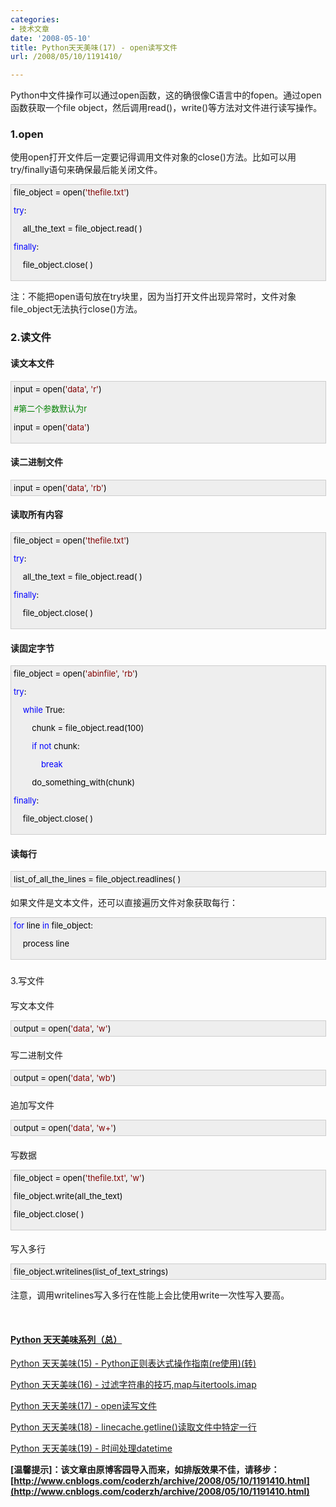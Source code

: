 ```yaml
---
categories:
- 技术文章
date: '2008-05-10'
title: Python天天美味(17) - open读写文件
url: /2008/05/10/1191410/

---
```



Python中文件操作可以通过open函数，这的确很像C语言中的fopen。通过open函数获取一个file object，然后调用read()，write()等方法对文件进行读写操作。

### 1.open

使用open打开文件后一定要记得调用文件对象的close()方法。比如可以用try/finally语句来确保最后能关闭文件。

<div style="border: 1px solid #cccccc; padding: 4px 5px 4px 4px; background-color: #eeeeee; font-size: 13px; width: 98%;"><span style="color: #000000;">file_object&nbsp;</span><span style="color: #000000;">=</span><span style="color: #000000;">&nbsp;open(</span><span style="color: #800000;">'</span><span style="color: #800000;">thefile.txt</span><span style="color: #800000;">'</span><span style="color: #000000;">)

</span><span style="color: #0000ff;">try</span><span style="color: #000000;">:

&nbsp;&nbsp;&nbsp;&nbsp;all_the_text&nbsp;</span><span style="color: #000000;">=</span><span style="color: #000000;">&nbsp;file_object.read(&nbsp;)

</span><span style="color: #0000ff;">finally</span><span style="color: #000000;">:

&nbsp;&nbsp;&nbsp;&nbsp;file_object.close(&nbsp;)</span></div>

注：不能把open语句放在try块里，因为当打开文件出现异常时，文件对象file_object无法执行close()方法。

### 2.读文件

#### 读文本文件

<div style="border: 1px solid #cccccc; padding: 4px 5px 4px 4px; background-color: #eeeeee; font-size: 13px; width: 98%;"><span style="color: #000000;">input&nbsp;</span><span style="color: #000000;">=</span><span style="color: #000000;">&nbsp;open(</span><span style="color: #800000;">'</span><span style="color: #800000;">data</span><span style="color: #800000;">'</span><span style="color: #000000;">,&nbsp;</span><span style="color: #800000;">'</span><span style="color: #800000;">r</span><span style="color: #800000;">'</span><span style="color: #000000;">)

</span><span style="color: #008000;">#</span><span style="color: #008000;">第二个参数默认为r</span><span style="color: #008000;">

</span><span style="color: #000000;">input&nbsp;</span><span style="color: #000000;">=</span><span style="color: #000000;">&nbsp;open(</span><span style="color: #800000;">'</span><span style="color: #800000;">data</span><span style="color: #800000;">'</span><span style="color: #000000;">)

</span></div>

#### 读二进制文件

<div style="border: 1px solid #cccccc; padding: 4px 5px 4px 4px; background-color: #eeeeee; font-size: 13px; width: 98%;"><span style="color: #000000;">input&nbsp;</span><span style="color: #000000;">=</span><span style="color: #000000;">&nbsp;open(</span><span style="color: #800000;">'</span><span style="color: #800000;">data</span><span style="color: #800000;">'</span><span style="color: #000000;">,&nbsp;</span><span style="color: #800000;">'</span><span style="color: #800000;">rb</span><span style="color: #800000;">'</span><span style="color: #000000;">)</span></div>

#### 读取所有内容

<div style="border: 1px solid #cccccc; padding: 4px 5px 4px 4px; background-color: #eeeeee; font-size: 13px; width: 98%;"><span style="color: #000000;">file_object&nbsp;</span><span style="color: #000000;">=</span><span style="color: #000000;">&nbsp;open(</span><span style="color: #800000;">'</span><span style="color: #800000;">thefile.txt</span><span style="color: #800000;">'</span><span style="color: #000000;">)

</span><span style="color: #0000ff;">try</span><span style="color: #000000;">:

&nbsp;&nbsp;&nbsp;&nbsp;all_the_text&nbsp;</span><span style="color: #000000;">=</span><span style="color: #000000;">&nbsp;file_object.read(&nbsp;)

</span><span style="color: #0000ff;">finally</span><span style="color: #000000;">:

&nbsp;&nbsp;&nbsp;&nbsp;file_object.close(&nbsp;)</span></div>

#### 读固定字节

<div style="border: 1px solid #cccccc; padding: 4px 5px 4px 4px; background-color: #eeeeee; font-size: 13px; width: 98%;"><span style="color: #000000;">file_object&nbsp;</span><span style="color: #000000;">=</span><span style="color: #000000;">&nbsp;open(</span><span style="color: #800000;">'</span><span style="color: #800000;">abinfile</span><span style="color: #800000;">'</span><span style="color: #000000;">,&nbsp;</span><span style="color: #800000;">'</span><span style="color: #800000;">rb</span><span style="color: #800000;">'</span><span style="color: #000000;">)

</span><span style="color: #0000ff;">try</span><span style="color: #000000;">:

&nbsp;&nbsp;&nbsp;&nbsp;</span><span style="color: #0000ff;">while</span><span style="color: #000000;">&nbsp;True:

&nbsp;&nbsp;&nbsp;&nbsp;&nbsp;&nbsp;&nbsp;&nbsp;chunk&nbsp;</span><span style="color: #000000;">=</span><span style="color: #000000;">&nbsp;file_object.read(</span><span style="color: #000000;">100</span><span style="color: #000000;">)

&nbsp;&nbsp;&nbsp;&nbsp;&nbsp;&nbsp;&nbsp;&nbsp;</span><span style="color: #0000ff;">if</span><span style="color: #000000;">&nbsp;</span><span style="color: #0000ff;">not</span><span style="color: #000000;">&nbsp;chunk:

&nbsp;&nbsp;&nbsp;&nbsp;&nbsp;&nbsp;&nbsp;&nbsp;&nbsp;&nbsp;&nbsp;&nbsp;</span><span style="color: #0000ff;">break</span><span style="color: #000000;">

&nbsp;&nbsp;&nbsp;&nbsp;&nbsp;&nbsp;&nbsp;&nbsp;do_something_with(chunk)

</span><span style="color: #0000ff;">finally</span><span style="color: #000000;">:

&nbsp;&nbsp;&nbsp;&nbsp;file_object.close(&nbsp;)</span></div>

#### 读每行

<div style="border: 1px solid #cccccc; padding: 4px 5px 4px 4px; background-color: #eeeeee; font-size: 13px; width: 98%;"><span style="color: #000000;">list_of_all_the_lines&nbsp;</span><span style="color: #000000;">=</span><span style="color: #000000;">&nbsp;file_object.readlines(&nbsp;)</span></div>

如果文件是文本文件，还可以直接遍历文件对象获取每行：

<div style="border: 1px solid #cccccc; padding: 4px 5px 4px 4px; background-color: #eeeeee; font-size: 13px; width: 98%;"><span style="color: #0000ff;">for</span><span style="color: #000000;">&nbsp;line&nbsp;</span><span style="color: #0000ff;">in</span><span style="color: #000000;">&nbsp;file_object:

&nbsp;&nbsp;&nbsp;&nbsp;process&nbsp;line</span></div>

### 
3.写文件

#### 
写文本文件

<div style="border: 1px solid #cccccc; padding: 4px 5px 4px 4px; background-color: #eeeeee; font-size: 13px; width: 98%;"><span style="color: #000000;">output&nbsp;</span><span style="color: #000000;">=</span><span style="color: #000000;">&nbsp;open(</span><span style="color: #800000;">'</span><span style="color: #800000;">data</span><span style="color: #800000;">'</span><span style="color: #000000;">,&nbsp;</span><span style="color: #800000;">'</span><span style="color: #800000;">w</span><span style="color: #800000;">'</span><span style="color: #000000;">)</span></div>

#### 
写二进制文件

<div style="border: 1px solid #cccccc; padding: 4px 5px 4px 4px; background-color: #eeeeee; font-size: 13px; width: 98%;"><span style="color: #000000;">output&nbsp;</span><span style="color: #000000;">=</span><span style="color: #000000;">&nbsp;open(</span><span style="color: #800000;">'</span><span style="color: #800000;">data</span><span style="color: #800000;">'</span><span style="color: #000000;">,&nbsp;</span><span style="color: #800000;">'</span><span style="color: #800000;">wb</span><span style="color: #800000;">'</span><span style="color: #000000;">)</span></div>

#### 
追加写文件

<div style="border: 1px solid #cccccc; padding: 4px 5px 4px 4px; background-color: #eeeeee; font-size: 13px; width: 98%;"><span style="color: #000000;">output&nbsp;</span><span style="color: #000000;">=</span><span style="color: #000000;">&nbsp;open(</span><span style="color: #800000;">'</span><span style="color: #800000;">data</span><span style="color: #800000;">'</span><span style="color: #000000;">,&nbsp;</span><span style="color: #800000;">'</span><span style="color: #800000;">w+</span><span style="color: #800000;">'</span><span style="color: #000000;">)</span></div>

#### 
写数据

<div style="border: 1px solid #cccccc; padding: 4px 5px 4px 4px; background-color: #eeeeee; font-size: 13px; width: 98%;"><span style="color: #000000;">file_object&nbsp;</span><span style="color: #000000;">=</span><span style="color: #000000;">&nbsp;open(</span><span style="color: #800000;">'</span><span style="color: #800000;">thefile.txt</span><span style="color: #800000;">'</span><span style="color: #000000;">,&nbsp;</span><span style="color: #800000;">'</span><span style="color: #800000;">w</span><span style="color: #800000;">'</span><span style="color: #000000;">)

file_object.write(all_the_text)

file_object.close(&nbsp;)</span></div>

#### 
写入多行

<div style="border: 1px solid #cccccc; padding: 4px 5px 4px 4px; background-color: #eeeeee; font-size: 13px; width: 98%;"><span style="color: #000000;">file_object.writelines(list_of_text_strings)</span></div>

注意，调用writelines写入多行在性能上会比使用write一次性写入要高。

&nbsp;

#### [Python  天天美味系列（总）](http://www.cnblogs.com/coderzh/archive/2008/07/08/pythoncookbook.html)

[Python    天天美味(15) - Python正则表达式操作指南(re使用)(转)](http://www.cnblogs.com/coderzh/archive/2008/05/06/1185755.html) &nbsp;
  
[Python    天天美味(16) - 过滤字符串的技巧,map与itertools.imap](http://www.cnblogs.com/coderzh/archive/2008/05/09/1190173.html) &nbsp;
  
[Python    天天美味(17) - open读写文件](http://www.cnblogs.com/coderzh/archive/2008/05/10/1191410.html) &nbsp;
  
[Python    天天美味(18) - linecache.getline()读取文件中特定一行](http://www.cnblogs.com/coderzh/archive/2008/05/10/1191641.html) &nbsp;
  
[Python    天天美味(19) - 时间处理datetime](http://www.cnblogs.com/coderzh/archive/2008/05/16/1201074.html) &nbsp;


**[温馨提示]：该文章由原博客园导入而来，如排版效果不佳，请移步：[http://www.cnblogs.com/coderzh/archive/2008/05/10/1191410.html](http://www.cnblogs.com/coderzh/archive/2008/05/10/1191410.html)**
